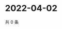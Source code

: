 # 2022-04-02

共 0 条

<!-- BEGIN WEIBO -->
<!-- 最后更新时间 Sat Apr 02 2022 02:19:13 GMT+0800 (China Standard Time) -->

<!-- END WEIBO -->
